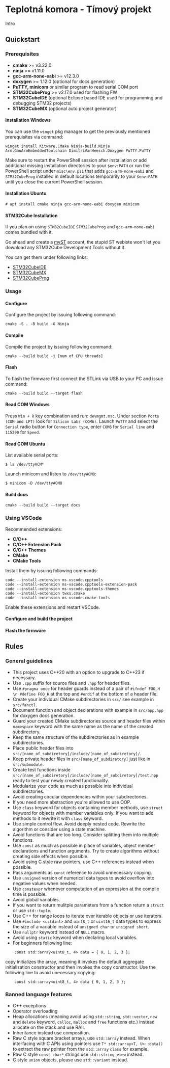 # Teplotná komora - Tímový projekt

Intro

## Quickstart

### Prerequisites

- **cmake** >= v3.22.0
- **ninja** >= v1.11.0
- **gcc-arm-none-eabi** >= v12.3.0
- **doxygen** >= 1.12.0 (optional for docs generation)
- **PuTTY, minicom** or similar program to read serial COM port
- **STM32CubeProg** >= v2.17.0 used for flashing FW
- **STM32CubeIDE** (optional Eclipse based IDE used for programming and debugging STM32 projects)
- **STM32CubeMX** (optional auto project generator)

#### Installation Windows

You can use the `winget` pkg manager to get the previously mentioned prerequisites via command:
```
winget install Kitware.CMake Ninja-build.Ninja Arm.GnuArmEmbeddedToolchain DimitriVanHeesch.Doxygen PuTTY.PuTTY
```

Make sure to restart the PowerShell session after installation or add additional missing installation directories to your `$env:PATH` or run the PowerShell script under `misc\env.ps1` that adds `gcc-arm-none-eabi` and `STM32CubeProg` installed in default locations temporarily to your `$env:PATH` until you close the current PowerShell session.

#### Installation Ubuntu

```
# apt install cmake ninja gcc-arm-none-eabi doxygen minicom
```

#### STM32Cube Installation

If you plan on using `STM32CubeIDE` `STM32CubeProg` and  `gcc-arm-none-eabi` comes bundled with it.

Go ahead and create a [myST](https://my.st.com) account, the stupid ST webiste won't let you download any STM32Cube Development Tools without it.

You can get them under following links:
- [STM32CubeIDE](https://www.st.com/en/development-tools/stm32cubeide.html#st-get-software)
- [STM32CubeMX](https://www.st.com/en/development-tools/stm32cubemx.html#st-get-software)
- [STM32CubeProg](https://www.st.com/en/development-tools/stm32cubeprog.html#st-get-software)

### Usage

#### Configure

Configure the project by issuing following command:
```
cmake -S . -B build -G Ninja
```

#### Compile

Compile the project by issuing following command:
```
cmake --build build -j [num of CPU threads]
```

#### Flash

To flash the firmware first connect the STLink via USB to your PC and issue command:
```
cmake --build build --target flash
```

#### Read COM Windows

Press `Win + R` key combination and run: `devmgmt.msc`. Under section `Ports (COM and LPT)` look for `Silicon Labs (COM6)`. Launch `PuTTY` and select the `Serial` radio button for `Connection type`, enter `COM6` for `Serial line` and `115200` for `Speed`.

#### Read COM Ubuntu

List available serial ports:
```
$ ls /dev/ttyACM*
```

Launch minicom and listen to `/dev/ttyACM0`:
```
$ minicom -D /dev/ttyACM0
```

#### Build docs

```
cmake --build build --target docs
```

### Using VSCode

Recommended extensions:

- **C/C++**
- **C/C++ Extension Pack**
- **C/C++ Themes**
- **CMake**
- **CMake Tools**

Install them by issuing following commands:
```
code --install-extension ms-vscode.cpptools
code --install-extension ms-vscode.cpptools-extension-pack
code --install-extension ms-vscode.cpptools-themes
code --install-extension twxs.cmake
code --install-extension ms-vscode.cmake-tools
```

Enable these extensions and restart VSCode.

#### Configure and build the project

#### Flash the firmware

## Rules

### General guidelines

- This project uses C++20 with an option to upgrade to C++23 if necessary.
- Use `.cpp` suffix for source files and `.hpp` for header files.
- Use `#pragma once` for header guards instead of a pair of `#ifndef FOO_H \n #define FOO_H` at the top and `#endif` at the bottom of a header file.
- Create your individual CMake subdirectories in `src/` see example in `src/fanctl`.
- Document function and object declarations with example in `src/app.hpp` for doxygen docs generation.
- Guard your created CMake subdirectories source and header files within `namespace` keyword with the same name as the name of the created subdirectory.
- Keep the same structure of the subdirectories as in example subdirectories.
- Place public header files into `src/[name_of_subdiretory]/include/[name_of_subdiretory]/`.
- Keep private header files in `src/[name_of_subdiretory]` just like in `src/submodule`.
- Create test functions inside `src/[name_of_subdiretory]/include/[name_of_subdiretory]/test.hpp` ready to test your newly created functionality.
- Modularize your code as much as possible into individual subdirectories.
- Avoid creating circular dependencies within your subdirectories.
- If you need more abstraction you're allowed to use OOP.
- Use `class` keyword for objects containing member methods, use `struct` keyword for objects with member variables only. If you want to add methods to it rewrite it with `class` keyword.
- Use simple control flow. Avoid deeply nested code. Rewrite the algorithm or consider using a state machine.
- Avoid functions that are too long. Consider splitting them into multiple functions.
- Use `const` as much as possible in place of variables, object member declarations and function arguments. Try to create algorithms without creating side effects when possible.
- Avoid using C style raw pointers, use C++ references instead when possible.
- Pass arguments as `const` reference to avoid unnecessary copying.
- Use `unsigned` version of numerical data types to avoid overflow into negative values when needed.
- Use `constexpr` whenever computation of an expression at the compile time is possible.
- Avoid global variables.
- If you want to return mulitple parameters from a function return a `struct` or use `std::tuple`.
- Use C++ for range loops to iterate over iterable objects or use iterators.
- Use `#include <cstdint>` and `uint8_t` or `uint16_t` data types to express the size of a variable instead of `unsigned char` or `unsigned short`.
- Use `nullptr` keyword instead of `NULL` macro.
- Avoid using `static` keyword when declaring local variables.
- For beginners following line:
```
    const std::array<uint8_t, 4> data = { 0, 1, 2, 3 };
```
copy initializes the array, meaning it invokes the default aggregate initialization constructor and then invokes the copy constructor. Use the following line to avoid unecessary copying:
```
    const std::array<uint8_t, 4> data { 0, 1, 2, 3 };
```

### Banned language features

- C++ exceptions
- Operator overloading
- Heap allocations (meaning avoid using `std::string`, `std::vector`, `new` and `delete` keyword, `calloc`, `malloc` and `free` functions etc.) instead allocate on the stack and use RAII.
- Inheritance instead use composition.
- Raw C style square bracket arrays, use `std::array` instead. When interfacing with C APIs using pointers use `T* std::array<T, U>::data()` to extract the raw pointer from the `std::array` `class` for example.
- Raw C style `const char*` strings use `std::string_view` instead.
- C style `union` objects, please use `std::variant` instead.